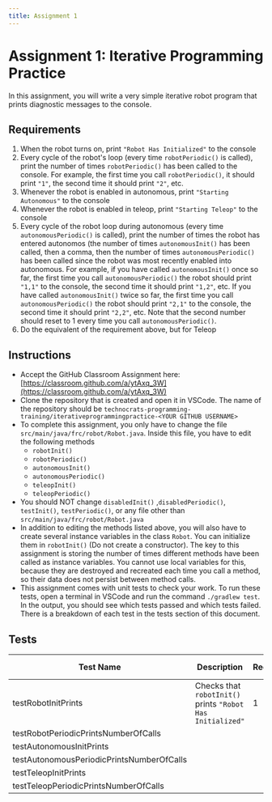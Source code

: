```yaml
---
title: Assignment 1
---
```

# Assignment 1: Iterative Programming Practice
In this assignment, you will write a very simple iterative robot program that prints diagnostic messages to the console.
## Requirements
1. When the robot turns on, print `"Robot Has Initialized"` to the console
2. Every cycle of the robot's loop (every time `robotPeriodic()` is called), print the number of times `robotPeriodic()` has been called to the console. For example, the first time you call `robotPeriodic()`, it should print `"1"`, the second time it should print `"2"`, etc.
3. Whenever the robot is enabled in autonomous, print `"Starting Autonomous"` to the console
4. Whenever the robot is enabled in teleop, print `"Starting Teleop"` to the console
5. Every cycle of the robot loop during autonomous (every time `autonomousPeriodic()` is called), print the number of times the robot has entered autonomos (the number of times `autonomousInit()` has been called, then a comma, then the number of times `autonomousPeriodic()` has been called since the robot was most recently enabled into autonomous. For example, if you have called `autonomousInit()` once so far, the first time you call `autonomousPeriodic()` the robot should print `"1,1"` to the console, the second time it should print `"1,2"`, etc. If you have called `autonomousInit()` twice so far, the first time you call `autonomousPeriodic()` the robot should print `"2,1"` to the console, the second time it should print `"2,2"`, etc. Note that the second number should reset to 1 every time you call `autonomousPeriodic()`.
6. Do the equivalent of the requirement above, but for Teleop
## Instructions
* Accept the GitHub Classroom Assignment here: [https://classroom.github.com/a/ytAxq_3W](https://classroom.github.com/a/ytAxq_3W)
* Clone the repository that is created and open it in VSCode. The name of the repository should be `technocrats-programming-training/iterativeprogrammingpractice-<YOUR GITHUB USERNAME>`
* To complete this assignment, you only have to change the file `src/main/java/frc/robot/Robot.java`. Inside this file, you have to edit the following methods
  * `robotInit()`
  * `robotPeriodic()`
  * `autonomousInit()`
  * `autonomousPeriodic()`
  * `teleopInit()`
  * `teleopPeriodic()`
* You should NOT change `disabledInit()` ,`disabledPeriodic()`, `testInit()`, `testPeriodic()`, or any file other than `src/main/java/frc/robot/Robot.java`
* In addition to editing the methods listed above, you will also have to create several instance variables in the class `Robot`. You can initialize them in `robotInit()` (Do not create a constructor). The key to this assignment is storing the number of times different methods have been called as instance variables. You cannot use local variables for this, because they are destroyed and recreated each time you call a method, so their data does not persist between method calls.
* This assignment comes with unit tests to check your work. To run these tests, open a terminal in VSCode and run the command `./gradlew test`. In the output, you should see which tests passed and which tests failed. There is a breakdown of each test in the tests section of this document.

## Tests
| Test Name | Description | Requirement | Methods Tested |
|---|---|---|---|
|testRobotInitPrints|Checks that `robotInit()` prints `"Robot Has Initialized"`|1|`robotInit()`|
|testRobotPeriodicPrintsNumberOfCalls|
|testAutonomousInitPrints|
|testAutonomousPeriodicPrintsNumberOfCalls|
|testTeleopInitPrints|
|testTeleopPeriodicPrintsNumberOfCalls|
